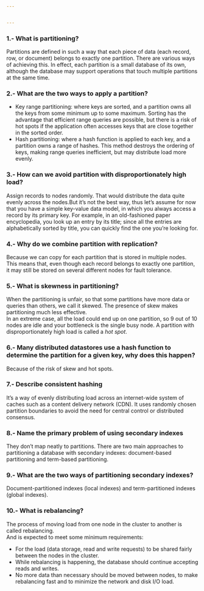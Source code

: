 ```yaml
---


---
```


<h3 id="what-is-partitioning">1.-   What is partitioning?</h3>
<p>Partitions are defined in such a way that each piece of data (each record, row, or document) belongs to exactly one partition. There are various ways of achieving this. In effect, each partition is a small database of its own, although the database may support operations that touch multiple partitions at the same time.</p>
<h3 id="what-are-the-two-ways-to-apply-a-partition">2.- What are the two ways to apply a partition?</h3>
<ul>
<li>Key range partitioning: where keys are sorted, and a partition owns all the keys from some minimum up to some maximum. Sorting has the advantage that efficient range queries are possible, but there is a risk of hot spots if the application often accesses keys that are close together in the sorted order.</li>
<li>Hash partitioning: where a hash function is applied to each key, and a partition owns a range of hashes. This method destroys the ordering of keys, making range queries inefficient, but may distribute load more evenly.</li>
</ul>
<h3 id="how-can-we-avoid-partition-with-disproportionately-high-load">3.- How can we avoid partition with disproportionately high load?</h3>
<p>Assign records to nodes randomly. That would distribute the data quite evenly across the nodes.But it’s not the best way, thus let’s assume for now that you have a simple key-value data model, in which you always access a record by its primary key. For example, in an old-fashioned paper encyclopedia, you look up an entry by its title; since all the entries are alphabetically sorted by title, you can quickly find the one you’re looking for.</p>
<h3 id="why-do-we-combine-partition-with-replication">4.- Why do we combine partition with replication?</h3>
<p>Because we can copy for each partition that is stored in multiple nodes. This means that, even though each record belongs to exactly one partition, it may still be stored on several different nodes for fault tolerance.</p>
<h3 id="what-is-skewness-in-partitioning">5.- What is skewness in partitioning?</h3>
<p>When the partitioning is unfair, so that some partitions have more data or queries than others, we call it skewed. The presence of skew makes partitioning much less effective.<br>
In an extreme case, all the load could end up on one partition, so 9 out of 10 nodes are idle and your bottleneck is the single busy node. A partition with disproportionately high load is called a <em>hot spot</em>.</p>
<h3 id="many-distributed-datastores-use-a-hash-function-to-determine-the-partition-for-a-given-key-why-does-this-happen">6.- Many distributed datastores use a hash function to determine the partition for a given key, why does this happen?</h3>
<p>Because of the risk of skew and hot spots.</p>
<h3 id="describe-consistent-hashing">7.- Describe consistent hashing</h3>
<p>It’s a way of evenly distributing load across an internet-wide system of caches such as a content delivery network (CDN). It uses randomly chosen partition boundaries to avoid the need for central control or distributed consensus.</p>
<h3 id="name-the-primary-problem-of-using-secondary-indexes">8.- Name the primary problem of using secondary indexes</h3>
<p>They don’t map neatly to partitions.  There are two main approaches to partitioning a database with secondary indexes: document-based partitioning and term-based partitioning.</p>
<h3 id="what-are-the-two-ways-of-partitioning-secondary-indexes">9.- What are the two ways of partitioning secondary indexes?</h3>
<p>Document-partitioned indexes (local indexes) and term-partitioned indexes (global indexes).</p>
<h3 id="what-is-rebalancing">10.- What is rebalancing?</h3>
<p>The process of moving load from one node in the cluster to another is called rebalancing.<br>
And is expected to meet some minimum requirements:</p>
<ul>
<li>For the load (data storage, read and write requests) to be shared fairly between the nodes in the cluster.</li>
<li>While rebalancing is happening, the database should continue accepting reads and writes.</li>
<li>No more data than necessary should be moved between nodes, to make rebalancing fast and to minimize the network and disk I/O load.</li>
</ul>

